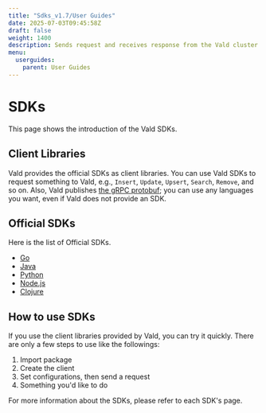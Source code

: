 ```yaml
---
title: "Sdks_v1.7/User Guides"
date: 2025-07-03T09:45:58Z
draft: false
weight: 1400
description: Sends request and receives response from the Vald cluster
menu:
  userguides:
    parent: User Guides
---
```


# SDKs

This page shows the introduction of the Vald SDKs.

## Client Libraries

Vald provides the official SDKs as client libraries.
You can use Vald SDKs to request something to Vald, e.g., `Insert`, `Update`, `Upsert`, `Search`, `Remove`, and so on.
Also, Vald publishes [the gRPC protobuf](https://github.com/vdaas/vald/tree/main/apis/proto/v1); you can use any languages you want, even if Vald does not provide an SDK.

## Official SDKs

Here is the list of Official SDKs.

- [Go](https://github.com/vdaas/vald-client-go)
- [Java](https://github.com/vdaas/vald-client-java)
- [Python](https://github.com/vdaas/vald-client-python)
- [Node.js](https://github.com/vdaas/vald-client-node)
- [Clojure](https://github.com/vdaas/vald-client-clj)

## How to use SDKs

If you use the client libraries provided by Vald, you can try it quickly.
There are only a few steps to use like the followings:

1. Import package
1. Create the client
1. Set configurations, then send a request
1. Something you'd like to do

For more information about the SDKs, please refer to each SDK's page.
